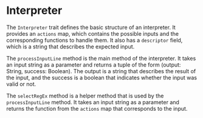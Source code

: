 # Interpreter
The `Interpreter` trait defines the basic structure of an interpreter. It provides an `actions` map, which contains the possible inputs and the corresponding functions to handle them. It also has a `descriptor` field, which is a string that describes the expected input.

The `processInputLine` method is the main method of the interpreter. It takes an input string as a parameter and returns a tuple of the form (output: String, success: Boolean). The output is a string that describes the result of the input, and the success is a boolean that indicates whether the input was valid or not.

The `selectRegEx` method is a helper method that is used by the `processInputLine` method. It takes an input string as a parameter and returns the function from the `actions` map that corresponds to the input.

